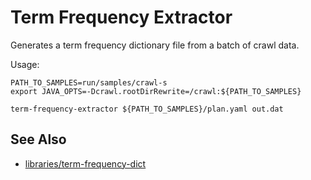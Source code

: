 # Term Frequency Extractor

Generates a term frequency dictionary file from a batch of crawl data. 

Usage:

```shell
PATH_TO_SAMPLES=run/samples/crawl-s
export JAVA_OPTS=-Dcrawl.rootDirRewrite=/crawl:${PATH_TO_SAMPLES} 

term-frequency-extractor ${PATH_TO_SAMPLES}/plan.yaml out.dat
```

## See Also

* [libraries/term-frequency-dict](../../libraries/term-frequency-dict)